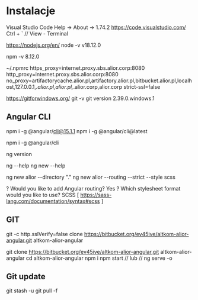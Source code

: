 
# Instalacje
Visual Studio Code
Help -> About -> 1.74.2
https://code.visualstudio.com/
Ctrl + ` // View - Terminal

https://nodejs.org/en/
node -v 
v18.12.0

npm -v
8.12.0

~/.npmrc
https_proxy=internet.proxy.sbs.alior.corp:8080
http_proxy=internet.proxy.sbs.alior.corp:8080
no_proxy=artifactorycache.alior.pl,artifactory.alior.pl,bitbucket.alior.pl,localhost,127.0.0.1,*.alior.pl,alior.pl,*.alior.corp,alior.corp
strict-ssl=false

https://gitforwindows.org/
git -v
git version 2.39.0.windows.1

## Angular CLI
npm i -g @angular/cli@15.1.1
npm i -g @angular/cli@latest

npm i -g @angular/cli

ng version

ng --help
ng new --help

ng new alior  --directory "." 
ng new alior  --routing --strict --style scss 

? Would you like to add Angular routing? Yes
? Which stylesheet format would you like to use? SCSS   [ https://sass-lang.com/documentation/syntax#scss ]

## GIT
git -c http.sslVerify=false clone https://bitbucket.org/ev45ive/altkom-alior-angular.git altkom-alior-angular

git clone https://bitbucket.org/ev45ive/altkom-alior-angular.git altkom-alior-angular
cd altkom-alior-angular
npm i 
npm start  // lub // ng serve -o 

## Git update
git stash -u
git pull -f

